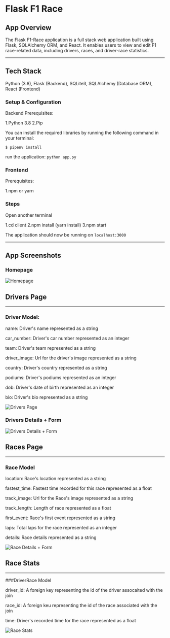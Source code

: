# Flask F1 Race 

## App Overview

The Flask F1-Race application is a full stack web application built using Flask, SQLAlchemy ORM, and React. It enables users to view and edit F1 race-related data, including drivers, races, and driver-race statistics.

***

## Tech Stack
Python (3.8), Flask (Backend), SQLite3, SQLAlchemy (Database ORM), React (Frontend)

### Setup & Configuration
Backend Prerequisites: 

1.Python 3.8 
2.Pip

You can install the required libraries by running the following command in your terminal:

```$ pipenv install```

run the application: ```python app.py```

### Frontend
Prerequisites:

1.npm or yarn

### Steps
Open another terminal

1.cd client 
2.npm install (yarn install) 3.npm start

The application should now be running on ```localhost:3000```


*** 

## App Screenshots


### Homepage


![Homepage](client/src/assets/homepage.png)


## Drivers Page

***

### Driver Model:

name: Driver's name represented as a string

car_number: Driver's car number represented as an integer

team: Driver's team represented as a string

driver_image: Url for the driver's image represented as a string

country: Driver's country represented as a string

podiums: Driver's podiums represented as an integer

dob: Driver's date of birth represented as an integer

bio: Driver's bio represented as a string

![Drivers Page](client/src/assets/driverspage.png)


### Drivers Details + Form


![Drivers Details + Form](client/src/assets/driversdet.png)


## Races Page

***


### Race Model

location: Race's location represented as a string

fastest_time: Fastest time recorded for this race represented as a float

track_image: Url for the Race's image represented as a string

track_length: Length of race represented as a float

first_event: Race's first event represented as a string

laps: Total laps for the race represented as an integer

details: Race details represented as a string

![Race Details + Form](client/src/assets/raceform.png)


## Race Stats

***

###DriverRace Model

driver_id: A foreign key representing the id of the driver assocaited with the join

race_id: A foreign keu representing the id of the race associated with the join

time: Driver's recorded time for the race represented as a float


![Race Stats](client/src/assets/racestats.png)